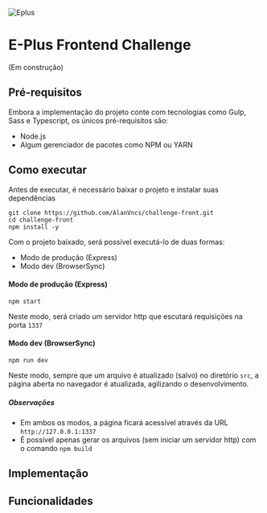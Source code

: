![Eplus](https://www.agenciaeplus.com.br/wp-content/themes/eplus/images/agencia-eplus-n-logo.png)

# E-Plus Frontend Challenge

(Em construção)

## Pré-requisitos
Embora a implementação do projeto conte com tecnologias como Gulp, Sass e Typescript, os únicos pré-requisitos são:
- Node.js
- Algum gerenciador de pacotes como NPM ou YARN

## Como executar
Antes de executar, é necessário baixar o projeto e instalar suas dependências
```
git clone https://github.com/AlanVncs/challenge-front.git
cd challenge-front
npm install -y
```

Com o projeto baixado, será possível executá-lo de duas formas:
- Modo de produção (Express)
- Modo dev (BrowserSync)

#### Modo de produção (Express)
```
npm start
```
Neste modo, será criado um servidor http que escutará requisições na porta `1337`

#### Modo dev (BrowserSync)
```
npm run dev
```
Neste modo, sempre que um arquivo é atualizado (salvo) no diretório `src`, a página aberta no navegador é atualizada, agilizando o desenvolvimento.

##### Observações
- Em ambos os modos, a página ficará acessível através da URL `http://127.0.0.1:1337`
- É possível apenas gerar os arquivos (sem iniciar um servidor http) com o comando `npm build`


 ## Implementação
 
 ## Funcionalidades
